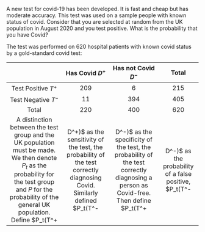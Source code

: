 A new test for covid-19 has been developed. It is fast and cheap but has moderate accuracy. This test was used on a sample people with known status of covid. Consider that you are selected at random from the UK population in August 2020 and you test positive. What is the probability that you have Covid?

The test was performed on $620$ hospital patients with known covid status by a gold-standard covid test:

|                     | Has Covid $D^+$ | Has not Covid $D^-$ | Total |
|:-------------------:|:---------------:|:-------------------:|:-----:|
| Test Positive $T^+$ |      $209$      |         $6$         | $215$      |
| Test Negative $T^-$ | $11$                | $394$                    | $405$      |
|        Total        | $220$                | $400$                    | $620$      |
A distinction between the test group and the UK population must be made. We then denote $P_t$ as the probability for the test group and $P$ for the probability of the general UK population. Define $P_t(T^+|D^+)$ as the sensitivity of the test, the probability of the test correctly diagnosing Covid. Similarly defined $P_t(T^-|D^-)$ as the specificity of the test, the probability of the test correctly diagnosing a person as Covid-free. Then define $P_t(T^+|D^-)$ as the probability of a false positive, $P_t(T^-|D^+)$ as the probability of a false negative. In the case of Covid-19, a false negative is far more detrimental than a false positive:$$\Huge P_t(T^+|D^+)=\frac{P_t(T^+\cap D^+)}{P_t(D^+)}=\frac{209/620}{220/620}=\frac{209}{220}\approx0.95\text{ sensitivity}$$$$\Huge P_t(T^-|D^-)=\frac{P_t(T^-\cap D^-)}{P_t(D^-)}=\frac{394/620}{400/620}=\frac{394}{400}=0.985\text{ specificity}$$$$\Huge P_t(T^+|D^-)=1-P_t(T^-|D^-)=1-0.985=0.015$$$$\Huge P_t(T^-|D^+)=1-P_t(T^+|D^+)=1-0.95=0.05$$The UK population is very different from the test group, so the test fails for reasons unrelated to the population it is applied to. That is that the sensitivity and specificity are a property of the test only. Hence the probabilities for the UK population can be assumed to be the same as for the test group. However, note that:$$\Huge P_t(D^+)\neq P(D^+)$$